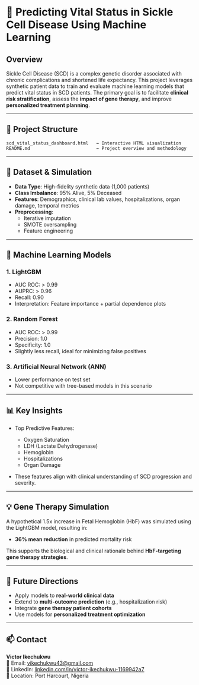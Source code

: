 
# 🧬 Predicting Vital Status in Sickle Cell Disease Using Machine Learning

## Overview

Sickle Cell Disease (SCD) is a complex genetic disorder associated with chronic complications and shortened life expectancy. This project leverages synthetic patient data to train and evaluate machine learning models that predict vital status in SCD patients. The primary goal is to facilitate **clinical risk stratification**, assess the **impact of gene therapy**, and improve **personalized treatment planning**.

---

## 📁 Project Structure

```
scd_vital_status_dashboard.html   ← Interactive HTML visualization
README.md                         ← Project overview and methodology
```

---

## 🧪 Dataset & Simulation

- **Data Type**: High-fidelity synthetic data (1,000 patients)
- **Class Imbalance**: 95% Alive, 5% Deceased
- **Features**: Demographics, clinical lab values, hospitalizations, organ damage, temporal metrics
- **Preprocessing**:
  - Iterative imputation
  - SMOTE oversampling
  - Feature engineering

---

## 🤖 Machine Learning Models

### 1. **LightGBM**  
- AUC ROC: > 0.99  
- AUPRC: > 0.96  
- Recall: 0.90  
- Interpretation: Feature importance + partial dependence plots

### 2. **Random Forest**  
- AUC ROC: > 0.99  
- Precision: 1.0  
- Specificity: 1.0  
- Slightly less recall, ideal for minimizing false positives

### 3. **Artificial Neural Network (ANN)**  
- Lower performance on test set  
- Not competitive with tree-based models in this scenario

---

## 📊 Key Insights

- Top Predictive Features:
  - Oxygen Saturation
  - LDH (Lactate Dehydrogenase)
  - Hemoglobin
  - Hospitalizations
  - Organ Damage

- These features align with clinical understanding of SCD progression and severity.

---

## 💡 Gene Therapy Simulation

A hypothetical 1.5x increase in Fetal Hemoglobin (HbF) was simulated using the LightGBM model, resulting in:

- **36% mean reduction** in predicted mortality risk

This supports the biological and clinical rationale behind **HbF-targeting gene therapy strategies**.

---

## 🔬 Future Directions

- Apply models to **real-world clinical data**
- Extend to **multi-outcome prediction** (e.g., hospitalization risk)
- Integrate **gene therapy patient cohorts**
- Use models for **personalized treatment optimization**

---

## 📫 Contact

**Victor Ikechukwu**  
📧 Email: [vikechukwu43@gmail.com](mailto:vikechukwu43@gmail.com)  
🔗 LinkedIn: [linkedin.com/in/victor-ikechukwu-1169942a7](https://www.linkedin.com/in/victor-ikechukwu-1169942a7?utm_source=share&utm_campaign=share_via&utm_content=profile&utm_medium=android_app)  
📍 Location: Port Harcourt, Nigeria
